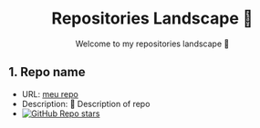 <h1 align="center">Repositories Landscape 💎</h1>
<p align="center">Welcome to my repositories landscape 👋</p>

## 1. Repo name
- URL: <a href="">meu repo</a>
- Description: 🚀 Description of repo
- <a href=""><img alt="GitHub Repo stars" src="https://img.shields.io/github/stars/tungbq/devops-basics"/></a>
